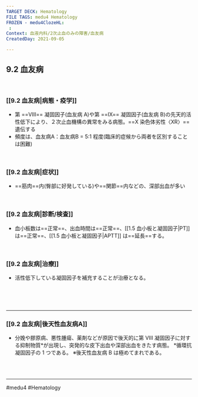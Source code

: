 ```yaml
---
TARGET DECK: Hematology
FILE TAGS: medu4 Hematology
FROZEN - medu4ClozeHL:
 : 
Context: 血液内科/2次止血のみの障害/血友病
CreatedDay: 2021-09-05

---
```


## 9.2 血友病

<br>

### [[9.2 血友病|病態・疫学]]
* 第 ==Ⅷ== 凝固因子(血友病 A)や第 ==Ⅸ== 凝固因子(血友病 B)の先天的活性低下により、２次止血機構の異常をみる病態。==X 染色体劣性〈XR〉==遺伝する
* 頻度は、血友病A：血友病B = 5:1 程度(臨床的症候から両者を区別することは困難)
<!--ID: 1630902987999-->


<br>

### [[9.2 血友病|症状]]
 * ==筋肉==内(臀部に好発している)や==関節==内などの、深部出血が多い
<!--ID: 1630902988008-->


<br>

### [[9.2 血友病|診断/検査]]
* 血小板数は==正常==、出血時間は==正常==、[[1.5 血小板と凝固因子|PT]] は==正常==、[[1.5 血小板と凝固因子|APTT]] は==延長==する。
<!--ID: 1630902988016-->


<br>

### [[9.2 血友病|治療]]
* 活性低下している凝固因子を補充することが治療となる。

<br><br><br>

---

### [[9.2 血友病|後天性血友病A]]
* 分娩や膠原病、悪性腫瘍、薬剤などが原因で後天的に第 VIII 凝固因子に対する抑制物質\*が出現し、突発的な皮下出血や深部出血をきたす病態。 
\*循環抗凝固因子の 1 つである。
※後天性血友病 B は極めてまれである。

<br><br>

---
#medu4 #Hematology 
